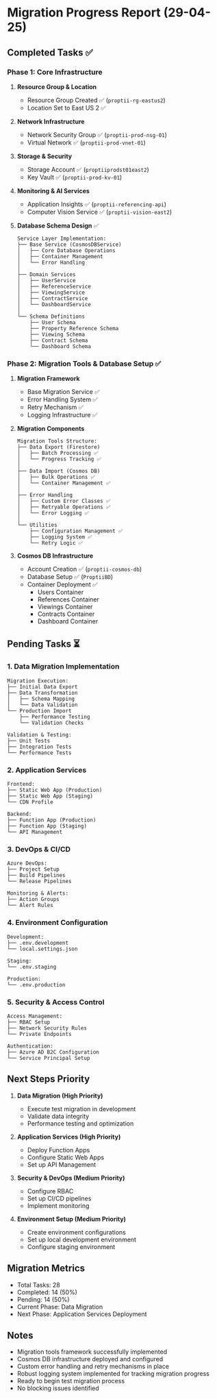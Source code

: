 # Migration Progress Report (29-04-25)

## Completed Tasks ✅

### Phase 1: Core Infrastructure
1. **Resource Group & Location**
   - Resource Group Created ✅ (`proptii-rg-eastus2`)
   - Location Set to East US 2 ✅

2. **Network Infrastructure**
   - Network Security Group ✅ (`proptii-prod-nsg-01`)
   - Virtual Network ✅ (`proptii-prod-vnet-01`)

3. **Storage & Security**
   - Storage Account ✅ (`proptiiprodst01east2`)
   - Key Vault ✅ (`proptii-prod-kv-01`)

4. **Monitoring & AI Services**
   - Application Insights ✅ (`proptii-referencing-api`)
   - Computer Vision Service ✅ (`proptii-vision-east2`)

5. **Database Schema Design** ✅
   ```
   Service Layer Implementation:
   ├── Base Service (CosmosDBService)
   │   ├── Core Database Operations
   │   ├── Container Management
   │   └── Error Handling
   │
   ├── Domain Services
   │   ├── UserService
   │   ├── ReferenceService
   │   ├── ViewingService
   │   ├── ContractService
   │   └── DashboardService
   │
   └── Schema Definitions
       ├── User Schema
       ├── Property Reference Schema
       ├── Viewing Schema
       ├── Contract Schema
       └── Dashboard Schema
   ```

### Phase 2: Migration Tools & Database Setup ✅
1. **Migration Framework**
   - Base Migration Service ✅
   - Error Handling System ✅
   - Retry Mechanism ✅
   - Logging Infrastructure ✅

2. **Migration Components**
   ```
   Migration Tools Structure:
   ├── Data Export (Firestore)
   │   ├── Batch Processing ✅
   │   └── Progress Tracking ✅
   │
   ├── Data Import (Cosmos DB)
   │   ├── Bulk Operations ✅
   │   └── Container Management ✅
   │
   ├── Error Handling
   │   ├── Custom Error Classes ✅
   │   ├── Retryable Operations ✅
   │   └── Error Logging ✅
   │
   └── Utilities
       ├── Configuration Management ✅
       ├── Logging System ✅
       └── Retry Logic ✅
   ```

3. **Cosmos DB Infrastructure**
   - Account Creation ✅ (`proptii-cosmos-db`)
   - Database Setup ✅ (`ProptiiBD`)
   - Container Deployment ✅
     - Users Container
     - References Container
     - Viewings Container
     - Contracts Container
     - Dashboard Container

## Pending Tasks ⏳

### 1. Data Migration Implementation
```
Migration Execution:
├── Initial Data Export
├── Data Transformation
│   ├── Schema Mapping
│   └── Data Validation
└── Production Import
    ├── Performance Testing
    └── Validation Checks

Validation & Testing:
├── Unit Tests
├── Integration Tests
└── Performance Tests
```

### 2. Application Services
```
Frontend:
├── Static Web App (Production)
├── Static Web App (Staging)
└── CDN Profile

Backend:
├── Function App (Production)
├── Function App (Staging)
└── API Management
```

### 3. DevOps & CI/CD
```
Azure DevOps:
├── Project Setup
├── Build Pipelines
└── Release Pipelines

Monitoring & Alerts:
├── Action Groups
└── Alert Rules
```

### 4. Environment Configuration
```
Development:
├── .env.development
└── local.settings.json

Staging:
└── .env.staging

Production:
└── .env.production
```

### 5. Security & Access Control
```
Access Management:
├── RBAC Setup
├── Network Security Rules
└── Private Endpoints

Authentication:
├── Azure AD B2C Configuration
└── Service Principal Setup
```

## Next Steps Priority

1. **Data Migration (High Priority)**
   - Execute test migration in development
   - Validate data integrity
   - Performance testing and optimization

2. **Application Services (High Priority)**
   - Deploy Function Apps
   - Configure Static Web Apps
   - Set up API Management

3. **Security & DevOps (Medium Priority)**
   - Configure RBAC
   - Set up CI/CD pipelines
   - Implement monitoring

4. **Environment Setup (Medium Priority)**
   - Create environment configurations
   - Set up local development environment
   - Configure staging environment

## Migration Metrics
- Total Tasks: 28
- Completed: 14 (50%)
- Pending: 14 (50%)
- Current Phase: Data Migration
- Next Phase: Application Services Deployment

## Notes
- Migration tools framework successfully implemented
- Cosmos DB infrastructure deployed and configured
- Custom error handling and retry mechanisms in place
- Robust logging system implemented for tracking migration progress
- Ready to begin test migration process
- No blocking issues identified 